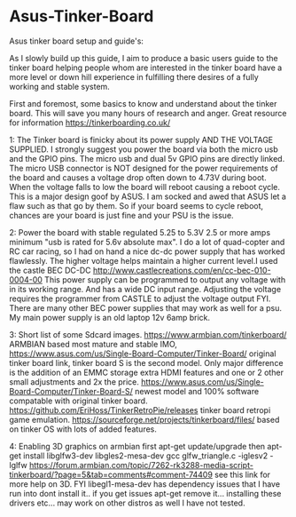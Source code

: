 # Asus-Tinker-Board
Asus tinker board setup and guide's:

As I slowly build up this guide, I aim to produce a basic users guide to the tinker board helping people whom are interested in the tinker board have a more level or down hill experience in fulfilling there desires of a fully working and stable system.

First and foremost, some basics to know and understand about the tinker board. This will save you many hours of research and anger. Great resource for information https://tinkerboarding.co.uk/

1: The Tinker board is finicky about its power supply AND THE VOLTAGE SUPPLIED. I strongly suggest you power the board via both the micro usb and the GPIO pins. The micro usb and dual 5v GPIO pins are directly linked. The micro USB connector is NOT designed for the power requirements of the board and causes a voltage drop often down to 4.73V during boot. When the voltage falls to low the board will reboot causing a reboot cycle. This is a major design goof by ASUS. I am socked and awed that ASUS let a flaw such as that go by them. So if your board seems to cycle reboot, chances are your board is just fine and your PSU is the issue.

2: Power the board with stable regulated 5.25 to 5.3V 2.5 or more amps minimum "usb is rated for 5.6v absolute max". I do a lot of quad-copter and RC car racing, so I had on hand a nice dc-dc power supply that has worked flawlessly. The higher voltage helps maintain a higher current level.I used the castle BEC DC-DC http://www.castlecreations.com/en/cc-bec-010-0004-00 This power supply can be programmed to output any voltage with in its working range. And has a wide DC input range. Adjusting the voltage requires the programmer from CASTLE to adjust the voltage output FYI. There are many other BEC power supplies that may work as well for a psu. My main power supply is an old laptop 12v 6amp brick. 

3: Short list of some Sdcard images. https://www.armbian.com/tinkerboard/ ARMBIAN based most mature and stable IMO, https://www.asus.com/us/Single-Board-Computer/Tinker-Board/ original tinker board link, tinker board S is the second model. Only major difference is the addition of an EMMC storage extra HDMI features and one or 2 other small adjustments and 2x the price. https://www.asus.com/us/Single-Board-Computer/Tinker-Board-S/ newest model  and 100% software compatable with original tinker board. https://github.com/EriHoss/TinkerRetroPie/releases tinker board retropi game emulation. https://sourceforge.net/projects/tinkerboard/files/ based on tinker OS with lots of added features.

4: Enabling 3D graphics on armbian    first apt-get update/upgrade then	apt-get install libglfw3-dev libgles2-mesa-dev gcc glfw_triangle.c -iglesv2 -lglfw https://forum.armbian.com/topic/7262-rk3288-media-script-tinkerboard/?page=5&tab=comments#comment-74409 see this link for more help on 3D. FYI libegl1-mesa-dev has dependency issues that I have run into dont install it.. if you get issues apt-get remove it...   installing these drivers etc... may work on other distros as well I have not tested.
